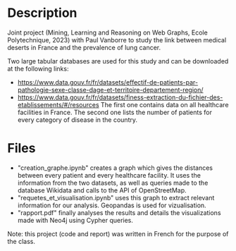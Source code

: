 # Description
Joint project (Mining, Learning and Reasoning on Web Graphs, Ecole Polytechnique, 2023) with Paul Vanborre to study the link between medical deserts in France and the prevalence of lung cancer.

Two large tabular databases are used for this study and can be downloaded at the following links:
- https://www.data.gouv.fr/fr/datasets/effectif-de-patients-par-pathologie-sexe-classe-dage-et-territoire-departement-region/
- https://www.data.gouv.fr/fr/datasets/finess-extraction-du-fichier-des-etablissements/#/resources
The first one contains data on all healthcare facilities in France. The second one lists the number of patients for every category of disease in the country.

# Files
- "creation_graphe.ipynb" creates a graph which gives the distances between every patient and every healthcare facility. It uses the information from the two datasets, as well as queries made to the database Wikidata and calls to the API of OpenStreetMap.
- "requetes_et_visualisation.ipynb" uses this graph to extract relevant information for our analysis. Geopandas is used for vizualisation.
- "rapport.pdf" finally analyses the results and details the visualizations made with Neo4j using Cypher queries.

Note: this project (code and report) was written in French for the purpose of the class.
